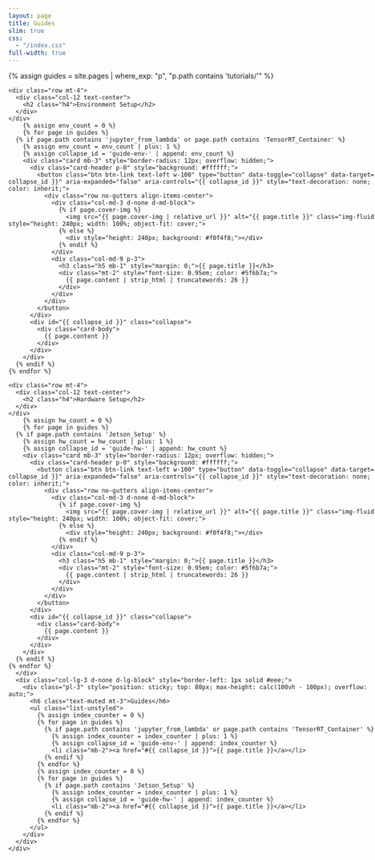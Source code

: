 ```yaml
---
layout: page
title: Guides
slim: true
css:
  - "/index.css"
full-width: true
---
```


<div class="container-fluid">
  <div class="mx-auto" style="width: 80vw;">
    {% assign guides = site.pages | where_exp: "p", "p.path contains 'tutorials/'" %}
    <div class="row">
      <div class="col-lg-9 col-md-12">

    <div class="row mt-4">
      <div class="col-12 text-center">
        <h2 class="h4">Environment Setup</h2>
      </div>
    </div>
        {% assign env_count = 0 %}
        {% for page in guides %}
      {% if page.path contains 'jupyter_from_lambda' or page.path contains 'TensorRT_Container' %}
        {% assign env_count = env_count | plus: 1 %}
        {% assign collapse_id = 'guide-env-' | append: env_count %}
        <div class="card mb-3" style="border-radius: 12px; overflow: hidden;">
          <div class="card-header p-0" style="background: #ffffff;">
            <button class="btn btn-link text-left w-100" type="button" data-toggle="collapse" data-target="#{{ collapse_id }}" aria-expanded="false" aria-controls="{{ collapse_id }}" style="text-decoration: none; color: inherit;">
              <div class="row no-gutters align-items-center">
                <div class="col-md-3 d-none d-md-block">
                  {% if page.cover-img %}
                    <img src="{{ page.cover-img | relative_url }}" alt="{{ page.title }}" class="img-fluid" style="height: 240px; width: 100%; object-fit: cover;">
                  {% else %}
                    <div style="height: 240px; background: #f0f4f8;"></div>
                  {% endif %}
                </div>
                <div class="col-md-9 p-3">
                  <h3 class="h5 mb-1" style="margin: 0;">{{ page.title }}</h3>
                  <div class="mt-2" style="font-size: 0.95em; color: #5f6b7a;">
                    {{ page.content | strip_html | truncatewords: 26 }}
                  </div>
                </div>
              </div>
            </button>
          </div>
          <div id="{{ collapse_id }}" class="collapse">
            <div class="card-body">
              {{ page.content }}
            </div>
          </div>
        </div>
      {% endif %}
    {% endfor %}

    <div class="row mt-4">
      <div class="col-12 text-center">
        <h2 class="h4">Hardware Setup</h2>
      </div>
    </div>
        {% assign hw_count = 0 %}
        {% for page in guides %}
      {% if page.path contains 'Jetson_Setup' %}
        {% assign hw_count = hw_count | plus: 1 %}
        {% assign collapse_id = 'guide-hw-' | append: hw_count %}
        <div class="card mb-3" style="border-radius: 12px; overflow: hidden;">
          <div class="card-header p-0" style="background: #ffffff;">
            <button class="btn btn-link text-left w-100" type="button" data-toggle="collapse" data-target="#{{ collapse_id }}" aria-expanded="false" aria-controls="{{ collapse_id }}" style="text-decoration: none; color: inherit;">
              <div class="row no-gutters align-items-center">
                <div class="col-md-3 d-none d-md-block">
                  {% if page.cover-img %}
                    <img src="{{ page.cover-img | relative_url }}" alt="{{ page.title }}" class="img-fluid" style="height: 240px; width: 100%; object-fit: cover;">
                  {% else %}
                    <div style="height: 240px; background: #f0f4f8;"></div>
                  {% endif %}
                </div>
                <div class="col-md-9 p-3">
                  <h3 class="h5 mb-1" style="margin: 0;">{{ page.title }}</h3>
                  <div class="mt-2" style="font-size: 0.95em; color: #5f6b7a;">
                    {{ page.content | strip_html | truncatewords: 26 }}
                  </div>
                </div>
              </div>
            </button>
          </div>
          <div id="{{ collapse_id }}" class="collapse">
            <div class="card-body">
              {{ page.content }}
            </div>
          </div>
        </div>
      {% endif %}
    {% endfor %}
      </div>
      <div class="col-lg-3 d-none d-lg-block" style="border-left: 1px solid #eee;">
        <div class="pl-3" style="position: sticky; top: 80px; max-height: calc(100vh - 100px); overflow: auto;">
          <h6 class="text-muted mt-3">Guides</h6>
          <ul class="list-unstyled">
            {% assign index_counter = 0 %}
            {% for page in guides %}
              {% if page.path contains 'jupyter_from_lambda' or page.path contains 'TensorRT_Container' %}
                {% assign index_counter = index_counter | plus: 1 %}
                {% assign collapse_id = 'guide-env-' | append: index_counter %}
                <li class="mb-2"><a href="#{{ collapse_id }}">{{ page.title }}</a></li>
              {% endif %}
            {% endfor %}
            {% assign index_counter = 0 %}
            {% for page in guides %}
              {% if page.path contains 'Jetson_Setup' %}
                {% assign index_counter = index_counter | plus: 1 %}
                {% assign collapse_id = 'guide-hw-' | append: index_counter %}
                <li class="mb-2"><a href="#{{ collapse_id }}">{{ page.title }}</a></li>
              {% endif %}
            {% endfor %}
          </ul>
        </div>
      </div>
    </div>
  </div>
</div>
